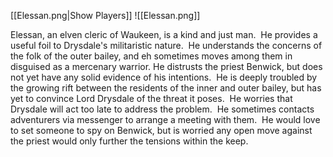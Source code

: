 [[Elessan.png|Show Players]]
![[Elessan.png]]

Elessan, an elven cleric of Waukeen, is a kind and just man.  He provides a useful foil to Drysdale's militaristic nature.  He understands the concerns of the folk of the outer bailey, and eh sometimes moves among them in disguised as a mercenary warrior. He distrusts the priest Benwick, but does not yet have any solid evidence of his intentions.  He is deeply troubled by the growing rift between the residents of the inner and outer bailey, but has yet to convince Lord Drysdale of the threat it poses.  He worries that Drysdale will act too late to address the problem.  He sometimes contacts adventurers via messenger to arrange a meeting with them.  He would love to set someone to spy on Benwick, but is worried any open move against the priest would only further the tensions within the keep.